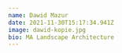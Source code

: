 ```yaml
---
name: Dawid Mazur
date: 2021-11-30T15:17:34.941Z
image: dawid-kopie.jpg
bio: MA Landscape Architecture
---
```

